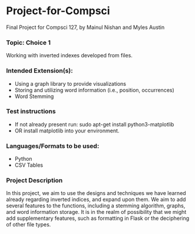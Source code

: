 # Project-for-Compsci
Final Project for Compsci 127, by Mainul Nishan and Myles Austin

### Topic: Choice 1
Working with inverted indexes developed from files. 

### Intended Extension(s):
 - Using a graph library to provide visualizations
 - Storing and utilizing word information (i.e., position, occurrences)
 - Word Stemming
### Test instructions
 - If not already present run: sudo apt-get install python3-matplotlib 
 - OR install matplotlib into your environment.

### Languages/Formats to be used:

 - Python
 - CSV Tables

### Project Description

In this project, we aim to use the designs and techniques we have learned already regarding inverted indices, and expand upon them. We aim to add several features to the functions, including a stemming algorithm, graphs, and word information storage. It is in the realm of possibility that we might add supplementary features, such as formatting in Flask or the deciphering of other file types.


